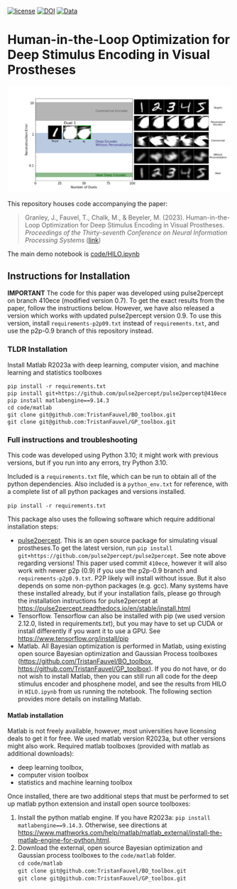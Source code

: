 [![license](https://img.shields.io/badge/License-BSD%203--Clause-blue.svg)](https://github.com/bionicvisionlab/2023-NeurIPS-HILO/blob/master/LICENSE)
[![DOI](https://img.shields.io/badge/DOI-10.1145%2F3458709.3458982-orange)](https://doi.org/10.48550/arXiv.2306.13104)
[![Data](https://img.shields.io/badge/data-osf.io-lightgrey.svg)](https://osf.io/pc73x/)
# Human-in-the-Loop Optimization for Deep Stimulus Encoding in Visual Prostheses

![Gif of Human in the Loop Optimization](https://github.com/bionicvisionlab/2023-NeurIPS-HILO/blob/master/code/assets/HILO.gif)

This repository houses code accompanying the paper:

> Granley, J., Fauvel, T., Chalk, M., & Beyeler, M. (2023). Human-in-the-Loop Optimization for Deep Stimulus Encoding in Visual Prostheses. _Proceedings of the Thirty-seventh Conference on Neural Information Processing Systems_ ([link](https://arxiv.org/pdf/2306.13104.pdf))


The main demo notebook is [code/HILO.ipynb](https://github.com/bionicvisionlab/2023-NeurIPS-HILO/tree/master/code/HILO.ipynb)

## Instructions for Installation

**IMPORTANT**
The code for this paper was developed using pulse2percept on branch 410ece (modified version 0.7). To get the exact results from the paper, follow the instructions below. However, we have also released a version which works with updated pulse2percept version 0.9. To use this version, install `requirements-p2p09.txt` instead of `requirements.txt`, and use the p2p-0.9 branch of this repository instead.

### TLDR Installation
Install Matlab R2023a with deep learning, computer vision, and machine learning and statistics toolboxes
```
pip install -r requirements.txt
pip install git+https://github.com/pulse2percept/pulse2percept@410ece
pip install matlabengine==9.14.3
cd code/matlab
git clone git@github.com:TristanFauvel/BO_toolbox.git
git clone git@github.com:TristanFauvel/GP_toolbox.git
```

### Full instructions and troubleshooting

This code was developed using Python 3.10; it might work with previous versions, but if you run into any errors, try Python 3.10.

Included is a `requirements.txt` file, which can be run to obtain all of the python dependencies. Also included is a `python_env.txt` for reference, with a complete list of all python packages and versions installed.

`pip install -r requirements.txt`


This package also uses the following software which require additional installation steps:
- [pulse2percept](https://pulse2percept.readthedocs.io/). This is an open source package for simulating visual prostheses.To get the latest version, run `pip install git+https://github.com/pulse2percept/pulse2percept`. See note above regarding versions! This paper used commit `410ece`, however it will also work with newer p2p (0.9) if you use the p2p-0.9 branch and `requirements-p2p0.9.txt`. P2P likely will install without issue. But it also depends on some non-python packages (e.g. gcc). Many systems have these installed already, but if your installation fails, please go through the installation instructions for pulse2percept at https://pulse2percept.readthedocs.io/en/stable/install.html
- Tensorflow. Tensorflow can also be installed with pip (we used version 2.12.0, listed in requirements.txt), but you may have to set up CUDA or install differently if you want it to use a GPU. See https://www.tensorflow.org/install/pip
- Matlab. All Bayesian optimization is performed in Matlab, using existing open source Bayesian optimization and Gaussian Process toolboxes (https://github.com/TristanFauvel/BO_toolbox, https://github.com/TristanFauvel/GP_toolbox). If you do not have, or do not wish to install Matlab, then you can still run all code for the deep stimulus encoder and phosphene model, and see the results from HILO in `HILO.ipynb` from us running the notebook. The following section provides more details on installing Matlab.

#### Matlab installation
Matlab is not freely available, however, most universities have licensing deals to get it for free. We used matlab version R2023a, but other versions might also work. 
Required matlab toolboxes (provided with matlab as additional downloads):
- deep learning toolbox,
- computer vision toolbox
- statistics and machine learning toolbox 

Once installed, there are two additional steps that must be performed to set up matlab python extension and install open source toolboxes: 
1) Install the python matlab engine. If you have R2023a: `pip install matlabengine==9.14.3`. Otherwise, see directions at https://www.mathworks.com/help/matlab/matlab_external/install-the-matlab-engine-for-python.html.
2) Download the external, open source Bayesian optimization and Gaussian process toolboxes to the `code/matlab` folder. \
`cd code/matlab` \
`git clone git@github.com:TristanFauvel/BO_toolbox.git` \
`git clone git@github.com:TristanFauvel/GP_toolbox.git`

